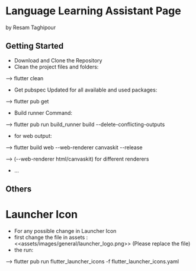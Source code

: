# Language Learning Assistant Page
by Resam Taghipour


## Getting Started

- Download and Clone the Repository
- Clean the project files and folders:

--> flutter clean

- Get pubspec Updated for all available and used packages:

--> flutter pub get

- Build runner Command:

--> flutter pub run build_runner build --delete-conflicting-outputs

- for web output:

--> flutter build web --web-renderer canvaskit --release

--> (--web-renderer html/canvaskit) for different renderers

- ...


## Others
# Launcher Icon
- For any possible change in Launcher Icon
- first change the file in assets : <<assets/images/general/launcher_logo.png>> (Please replace the file)
- the run:

--> flutter pub run flutter_launcher_icons -f flutter_launcher_icons.yaml
